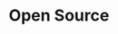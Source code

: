 ---
title: "Open Source"
files:
  - name: "selfh.st"
    type: "web"
    size: "-"    
    url: https://selfh.st/apps/
  - name: "definitiveos"
    type: "web"
    size: "-"    
    url: https://definitiveos.com/    
draft: false
--- 
